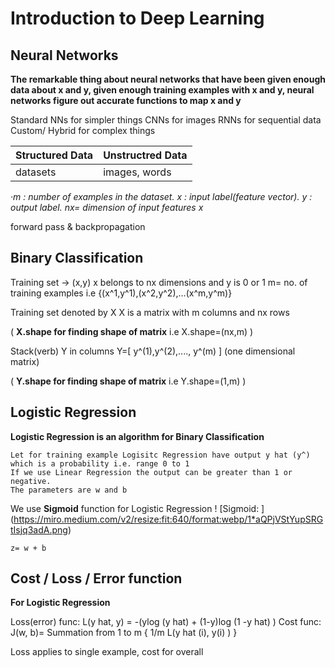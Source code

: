 # Introduction to Deep Learning

## Neural Networks

**The remarkable thing about neural networks that have been given enough data about x and y, given enough training examples with x and y, neural networks figure out accurate functions to map x and y**

Standard NNs for simpler things
CNNs for images
RNNs for sequential data
Custom/ Hybrid for complex things

|Structured Data | Unstructred Data|
|----------------|-----------------|
|datasets        |images, words    |

*·m : number of examples in the dataset. x : input label(feature vector). y : output label. nx= dimension of input features x*


forward pass & backpropagation


## Binary Classification

Training set -> (x,y)
x belongs to nx dimensions
and y is 0 or 1
m= no. of training examples i.e {(x^1,y^1),(x^2,y^2),...(x^m,y^m)}

Training set denoted by X
X is a matrix with m columns and nx rows

( **X.shape for finding shape of matrix** 
i.e X.shape=(nx,m) )


Stack(verb) Y in columns
Y=[ y^(1),y^(2),...., y^(m) ]
(one dimensional matrix)

( **Y.shape for finding shape of matrix** 
i.e Y.shape=(1,m) )

## Logistic Regression 
**Logistic Regression is an algorithm for Binary Classification** 

	Let for training example Logisitc Regression have output y hat (y^) which is a probability i.e. range 0 to 1
	If we use Linear Regression the output can be greater than 1 or negative.
	The parameters are w and b
	
We use **Sigmoid** function for Logistic Regression
! [Sigmoid: ] (https://miro.medium.com/v2/resize:fit:640/format:webp/1*aQPjVStYupSRGtIsjq3adA.png)
	
	z= w + b
	
## Cost / Loss / Error function
 **For Logistic Regression**

Loss(error) func:	L(y hat, y) = -(ylog (y hat) + (1-y)log (1 -y hat) )
Cost func:	J(w, b)= Summation from 1 to m { 1/m L(y hat (i), y(i) ) } 

Loss applies to single example, cost for overall
